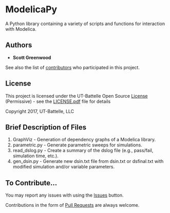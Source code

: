 # ModelicaPy
A Python library containing a variety of scripts and functions for interaction with Modelica.

## Authors

* **Scott Greenwood**

See also the list of [contributors](https://github.com/ORNL-TRANSFORM/ModelicaPy/contributors) who participated in this project.

## License

This project is licensed under the UT-Battelle Open Source [License](LICENSE.pdf) (Permissive) - see the [LICENSE.pdf](LICENSE.pdf) file for details

Copyright 2017, UT-Battelle, LLC

## Brief Description of Files

1. GraphViz - Generation of dependency graphs of a Modelica library.
2. parametric.py - Generate parametric sweeps for simulations.
3. read_dslog.py - Create a summary of the dslog file (e.g., pass/fail, simulation time, etc.).
4. gen_dsin.py - Generate new dsin.txt file from dsin.txt or dsfinal.txt with modified simulation and/or variable parameters.

## To Contribute...
You may report any issues with using the [Issues](https://github.com/ORNL-TRANSFORM/ModelicaPy/issues) button.

Contributions in the form of [Pull Requests](https://github.com/ORNL-TRANSFORM/ModelicaPy/pulls) are always welcome.